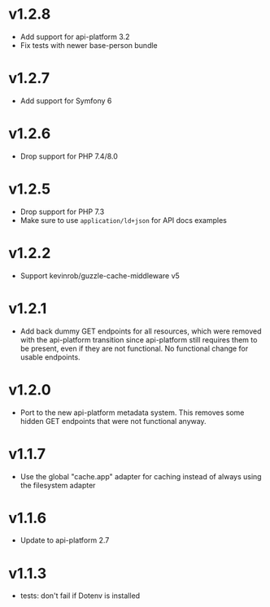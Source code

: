 # v1.2.8

* Add support for api-platform 3.2
* Fix tests with newer base-person bundle

# v1.2.7

* Add support for Symfony 6

# v1.2.6

* Drop support for PHP 7.4/8.0

# v1.2.5

* Drop support for PHP 7.3
* Make sure to use `application/ld+json` for API docs examples

# v1.2.2

* Support kevinrob/guzzle-cache-middleware v5

# v1.2.1

* Add back dummy GET endpoints for all resources, which were removed with the api-platform transition since api-platform still requires them to be present, even if they are not functional. No functional change for usable endpoints.

# v1.2.0

* Port to the new api-platform metadata system. This removes some hidden GET endpoints that were not functional anyway.

# v1.1.7

* Use the global "cache.app" adapter for caching instead of always using the filesystem adapter

# v1.1.6

* Update to api-platform 2.7

# v1.1.3

* tests: don't fail if Dotenv is installed